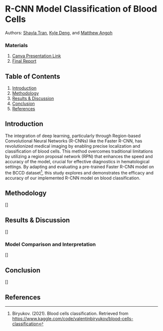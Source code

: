 # R-CNN Model Classification of Blood Cells
Authors: [Shayla Tran](https://github.com/shaytran), [Kyle Deng](https://github.com/kt1720), and [Matthew Angoh](https://github.com/mattangoh)

### Materials
1. [Canva Presentation Link](https://www.canva.com/design/DAGCEbQBBcA/PAIfLsvr-iG_aeB65WWUzA/edit?utm_content=DAGCEbQBBcA&utm_campaign=designshare&utm_medium=link2&utm_source=sharebutton)
2. [Final Report](https://docs.google.com/document/d/1iAYaF60E2SaE3Sui7MzJriaIPZJeps9ty-6np5Zf-nQ/edit?usp=sharing)

## Table of Contents
1. [Introduction](#introduction)
2. [Methodology](#methodology)
3. [Results & Discussion](#results--discussion)
4. [Conclusion](#conclusion)
5. [References](#references)

## Introduction
The integration of deep learning, particularly through Region-based Convolutional Neural Networks (R-CNNs) like the Faster R-CNN, has revolutionized medical imaging by enabling precise localization and classification of blood cells. This method overcomes traditional limitations by utilizing a region proposal network (RPN) that enhances the speed and accuracy of the model, crucial for effective diagnostics in hematological settings. By adapting and evaluating a pre-trained Faster R-CNN model on the BCCD dataset[^1], this study explores and demonstrates the efficacy and accuracy of our implemented R-CNN model on blood classification.

## Methodology
[]

## Results & Discussion
[]

### Model Comparison and Interpretation
[]

## Conclusion
[]

## References
[^1]: Biryukov. (2021). Blood cells classification. Retrieved from https://www.kaggle.com/code/valentinbiryukov/blood-cells-classification 
